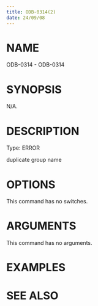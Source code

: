 ```yaml
---
title: ODB-0314(2)
date: 24/09/08
---
```


# NAME

ODB-0314 - ODB-0314

# SYNOPSIS

N/A.

# DESCRIPTION

Type: ERROR

duplicate group name

# OPTIONS

This command has no switches.

# ARGUMENTS

This command has no arguments.

# EXAMPLES

# SEE ALSO
